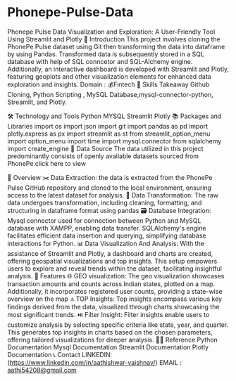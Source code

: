# Phonepe-Pulse-Data
Phonepe Pulse Data Visualization and Exploration: A User-Friendly Tool Using Streamlit and Plotly
📘 Introduction
This project involves cloning the PhonePe Pulse dataset using Git
then transforming the data into dataframe by using Pandas.
Transformed data is subsequently stored in a SQL database with help of SQL conncetor and SQL-Alchemy engine.
Additionally, an interactive dashboard is developed with Streamlit and Plotly, featuring geoplots and other visualization elements for enhanced data exploration and insights.
Domain : 💰Fintech
🎨 Skills Takeaway
Github Cloning, Python Scripting , MySQL Database,mysql-connector-python, Streamlit, and Plotly.

🛠 Technology and Tools
Python
MYSQL
Streamlit
Plotly
📚 Packages and Libraries
import os
import json
import git
import pandas as pd
import plotly.express as px
import streamlit as st
from streamlit_option_menu import option_menu
import time
import mysql.connector
from sqlalchemy import create_engine
📂 Data Source
The data utilized in this project predominantly consists of openly available datasets sourced from PhonePe.click here to view

📘 Overview
✂️ Data Extraction:
the data is extracted from the PhonePe Pulse GitHub repository and cloned to the local environment, ensuring access to the latest dataset for analysis.
🔁 Data Transformation:
The raw data undergoes transformation, including cleaning, formatting, and structuring in dataframe format using pandas
🗃️ Database Integration:
Mysql connector used for connection between Python and MySQL database with XAMPP, enabling data transfer. SQLAlchemy's engine facilitates efficient data insertion and querying, simplifying database interactions for Python.
📊 Data Visualization And Analysis:
With the assistance of Streamlit and Plotly, a dashboard and charts are created, offering geospatial visualizations and top insights. This setup empowers users to explore and reveal trends within the dataset, facilitating insightful analysis.
📘 Features
🌐 GEO visualization:
The geo visualization showcases transaction amounts and counts across Indian states, plotted on a map. Additionally, it incorporates registered user counts, providing a state-wise overview on the map
🔝 TOP Insights:
Top insights encompass various key findings derived from the data, visualized through charts showcasing the most significant trends.
⏯️ Filter Insight:
Filter insights enable users to customize analysis by selecting specific criteria like state, year, and quarter. This generates top insights in charts based on the chosen parameters, offering tailored visualizations for deeper analysis.
👨‍🏫 Reference
Python Documentation
Mysql Documentation
Streamlit Documentation
Plotly Documentation
📞 Contact
LINKEDIN: (https://www.linkedin.com/in/aathishwar-vaishnav/)
EMAIL : aathi54208@gmail.com
